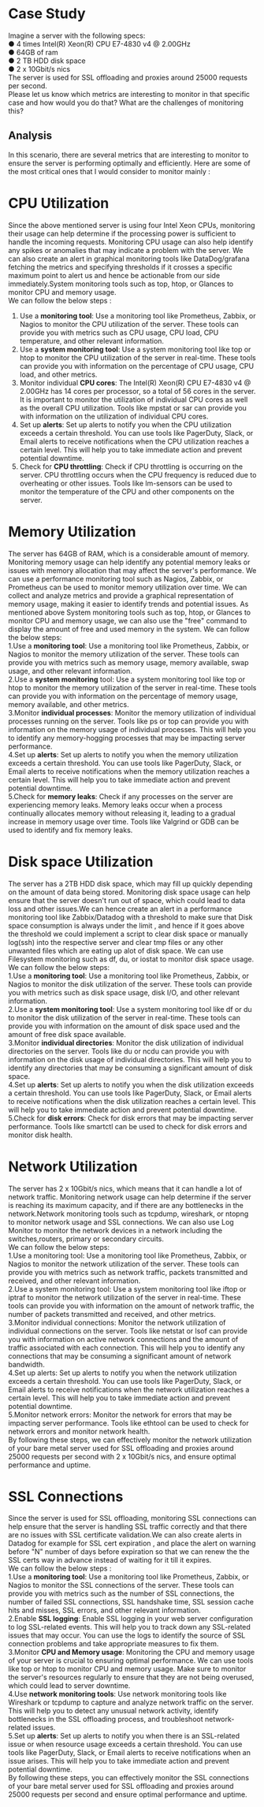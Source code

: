 # Case Study  
Imagine a server with the following specs:  
● 4 times Intel(R) Xeon(R) CPU E7-4830 v4 @ 2.00GHz  
● 64GB of ram  
● 2 TB HDD disk space  
● 2 x 10Gbit/s nics  
The server is used for SSL offloading and proxies around 25000 requests per second.   
Please let us know which metrics are interesting to monitor in that specific case and how would you do that? What are the challenges of monitoring this?  

## Analysis  
In this scenario, there are several metrics that are interesting to monitor to ensure the server is performing optimally and efficiently. Here are some of the most critical ones that I would consider to monitor mainly :  

# CPU Utilization
Since the above mentioned server is using four Intel Xeon CPUs, monitoring their usage can help determine if the processing power is sufficient to handle the incoming requests. Monitoring CPU usage can also help identify any spikes or anomalies that may indicate a problem with the server. We can also create an alert in graphical monitoring tools like DataDog/grafana fetching the metrics and specifying thresholds if it crosses a specific maximum point to alert us and hence be actionable from our side immediately.System monitoring tools such as top, htop, or Glances to monitor CPU and memory usage.  
We can follow the below steps :  
1. Use a **monitoring tool**: Use a monitoring tool like Prometheus, Zabbix, or Nagios to monitor the CPU utilization of the server. These tools can provide you with metrics such as CPU usage, CPU load, CPU temperature, and other relevant information.  
2. Use a **system monitoring tool**: Use a system monitoring tool like top or htop to monitor the CPU utilization of the server in real-time. These tools can provide you with information on the percentage of CPU usage, CPU load, and other metrics.  
3. Monitor individual **CPU cores**: The Intel(R) Xeon(R) CPU E7-4830 v4 @ 2.00GHz has 14 cores per processor, so a total of 56 cores in the server. It is important to monitor the utilization of individual CPU cores as well as the overall CPU utilization. Tools like mpstat or sar can provide you with information on the utilization of individual CPU cores.  
4. Set up **alerts**: Set up alerts to notify you when the CPU utilization exceeds a certain threshold. You can use tools like PagerDuty, Slack, or Email alerts to receive notifications when the CPU utilization reaches a certain level. This will help you to take immediate action and prevent potential downtime.  
5. Check for **CPU throttling**: Check if CPU throttling is occurring on the server. CPU throttling occurs when the CPU frequency is reduced due to overheating or other issues. Tools like lm-sensors can be used to monitor the temperature of the CPU and other components on the server.

# Memory Utilization  
The server has 64GB of RAM, which is a considerable amount of memory. Monitoring memory usage can help identify any potential memory leaks or issues with memory allocation that may affect the server's performance. We can use a performance monitoring tool such as Nagios, Zabbix, or Prometheus can be used to monitor memory utilization over time. We can collect and analyze metrics and provide a graphical representation of memory usage, making it easier to identify trends and potential issues. As mentioned above System monitoring tools such as top, htop, or Glances to monitor CPU and memory usage, we can also use the "free" command to display the amount of free and used memory in the system. 
We can follow the below steps:  
1.Use a **monitoring tool**: Use a monitoring tool like Prometheus, Zabbix, or Nagios to monitor the memory utilization of the server. These tools can provide you with metrics such as memory usage, memory available, swap usage, and other relevant information.  
2.Use a **system monitoring** tool: Use a system monitoring tool like top or htop to monitor the memory utilization of the server in real-time. These tools can provide you with information on the percentage of memory usage, memory available, and other metrics.  
3.Monitor **individual processes**: Monitor the memory utilization of individual processes running on the server. Tools like ps or top can provide you with information on the memory usage of individual processes. This will help you to identify any memory-hogging processes that may be impacting server performance.  
4.Set up **alerts**: Set up alerts to notify you when the memory utilization exceeds a certain threshold. You can use tools like PagerDuty, Slack, or Email alerts to receive notifications when the memory utilization reaches a certain level. This will help you to take immediate action and prevent potential downtime.  
5.Check for **memory leaks**: Check if any processes on the server are experiencing memory leaks. Memory leaks occur when a process continually allocates memory without releasing it, leading to a gradual increase in memory usage over time. Tools like Valgrind or GDB can be used to identify and fix memory leaks.  


# Disk space Utilization  
The server has a 2TB HDD disk space, which may fill up quickly depending on the amount of data being stored. Monitoring disk space usage can help ensure that the server doesn't run out of space, which could lead to data loss and other issues.We can hence create an alert in a performance monitoring tool like Zabbix/Datadog with a threshold to make sure that Disk space consumption is always under the limit , and hence if it goes above the threshold we could implement a script to clear disk space or manually log(ssh) into the respective server and clear tmp files or any other unwanted files which are eating up alot of disk space. We can use Filesystem monitoring such as df, du, or iostat to monitor disk space usage.
We can follow the below steps:  
1.Use a **monitoring tool**: Use a monitoring tool like Prometheus, Zabbix, or Nagios to monitor the disk utilization of the server. These tools can provide you with metrics such as disk space usage, disk I/O, and other relevant information.  
2.Use a **system monitoring tool**: Use a system monitoring tool like df or du to monitor the disk utilization of the server in real-time. These tools can provide you with information on the amount of disk space used and the amount of free disk space available.  
3.Monitor **individual directories**: Monitor the disk utilization of individual directories on the server. Tools like du or ncdu can provide you with information on the disk usage of individual directories. This will help you to identify any directories that may be consuming a significant amount of disk space.  
4.Set up **alerts**: Set up alerts to notify you when the disk utilization exceeds a certain threshold. You can use tools like PagerDuty, Slack, or Email alerts to receive notifications when the disk utilization reaches a certain level. This will help you to take immediate action and prevent potential downtime.  
5.Check for **disk errors**: Check for disk errors that may be impacting server performance. Tools like smartctl can be used to check for disk errors and monitor disk health.  


# Network Utilization  
The server has 2 x 10Gbit/s nics, which means that it can handle a lot of network traffic. Monitoring network usage can help determine if the server is reaching its maximum capacity, and if there are any bottlenecks in the network.Network monitoring tools such as tcpdump, wireshark, or ntopng to monitor network usage and SSL connections. We can also use Log Monitor to monitor the network devices in a network including the switches,routers, primary or secondary circuits.  
We can follow the below steps:  
1.Use a monitoring tool: Use a monitoring tool like Prometheus, Zabbix, or Nagios to monitor the network utilization of the server. These tools can provide you with metrics such as network traffic, packets transmitted and received, and other relevant information.  
2.Use a system monitoring tool: Use a system monitoring tool like iftop or iptraf to monitor the network utilization of the server in real-time. These tools can provide you with information on the amount of network traffic, the number of packets transmitted and received, and other metrics.  
3.Monitor individual connections: Monitor the network utilization of individual connections on the server. Tools like netstat or lsof can provide you with information on active network connections and the amount of traffic associated with each connection. This will help you to identify any connections that may be consuming a significant amount of network bandwidth.  
4.Set up alerts: Set up alerts to notify you when the network utilization exceeds a certain threshold. You can use tools like PagerDuty, Slack, or Email alerts to receive notifications when the network utilization reaches a certain level. This will help you to take immediate action and prevent potential downtime.  
5.Monitor network errors: Monitor the network for errors that may be impacting server performance. Tools like ethtool can be used to check for network errors and monitor network health.  
By following these steps, we can effectively monitor the network utilization of your bare metal server used for SSL offloading and proxies around 25000 requests per second with 2 x 10Gbit/s nics, and ensure optimal performance and uptime.


# SSL Connections
Since the server is used for SSL offloading, monitoring SSL connections can help ensure that the server is handling SSL traffic correctly and that there are no issues with SSL certificate validation.We can also create alerts in Datadog for example for SSL cert expiration , and place the alert on warning before "N" number of days before expiration so that we can renew the the SSL certs way in advance instead of waiting for it till it expires.  
We can follow the below steps :  
1.Use a **monitoring tool**: Use a monitoring tool like Prometheus, Zabbix, or Nagios to monitor the SSL connections of the server. These tools can provide you with metrics such as the number of SSL connections, the number of failed SSL connections, SSL handshake time, SSL session cache hits and misses, SSL errors, and other relevant information.    
2.Enable **SSL logging**: Enable SSL logging in your web server configuration to log SSL-related events. This will help you to track down any SSL-related issues that may occur. You can use the logs to identify the source of SSL connection problems and take appropriate measures to fix them.  
3.Monitor **CPU and Memory usage**: Monitoring the CPU and memory usage of your server is crucial to ensuring optimal performance. We can use tools like top or htop to monitor CPU and memory usage. Make sure to monitor the server's resources regularly to ensure that they are not being overused, which could lead to server downtime.  
4.Use **network monitoring tools**: Use network monitoring tools like Wireshark or tcpdump to capture and analyze network traffic on the server. This will help you to detect any unusual network activity, identify bottlenecks in the SSL offloading process, and troubleshoot network-related issues.  
5.Set up **alerts**: Set up alerts to notify you when there is an SSL-related issue or when resource usage exceeds a certain threshold. You can use tools like PagerDuty, Slack, or Email alerts to receive notifications when an issue arises. This will help you to take immediate action and prevent potential downtime.  
By following these steps, you can effectively monitor the SSL connections of your bare metal server used for SSL offloading and proxies around 25000 requests per second and ensure optimal performance and uptime.  
